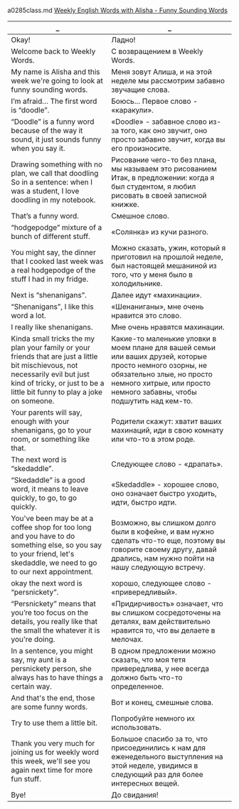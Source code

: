 a0285class.md
[Weekly English Words with Alisha - Funny Sounding Words
](https://www.youtube.com/watch?v=Uw_7D1_8Suc)





_|_
--|--
Okay!|Ладно!
Welcome back to Weekly Words.|С возвращением в Weekly Words.
My name is Alisha and this week we're going to look at funny sounding words.|Меня зовут Алиша, и на этой неделе мы рассмотрим забавно звучащие слова.
I’m afraid… The first word is “doodle”.|Боюсь… Первое слово - «каракули».
“Doodle” is a funny word because of the way it sound, it just sounds funny when you say it.|«Doodle» - забавное слово из-за того, как оно звучит, оно просто забавно звучит, когда вы его произносите.
Drawing something with no plan, we call that doodling So in a sentence: when I was a student, I love doodling in my notebook.|Рисование чего-то без плана, мы называем это рисованием Итак, в предложении: когда я был студентом, я любил рисовать в своей записной книжке.
That’s a funny word.|Смешное слово.
“hodgepodge” mixture of a bunch of different stuff.|«Солянка» из кучи разного.
You might say, the dinner that I cooked last week was a real hodgepodge of the stuff I had in my fridge.|Можно сказать, ужин, который я приготовил на прошлой неделе, был настоящей мешаниной из того, что у меня было в холодильнике.
Next is “shenanigans”.|Далее идут «махинации».
“Shenanigans”, I like this word a lot.|«Шенаниганы», мне очень нравится это слово.
I really like shenanigans.|Мне очень нравятся махинации.
Kinda small tricks the my plan your family or your friends that are just a little bit mischievous, not necessarily evil but just kind of tricky, or just to be a little bit funny to play a joke on someone.|Какие-то маленькие уловки в моем плане для вашей семьи или ваших друзей, которые просто немного озорны, не обязательно злые, но просто немного хитрые, или просто немного забавны, чтобы подшутить над кем-то.
Your parents will say, enough with your shenanigans, go to your room, or something like that.|Родители скажут: хватит ваших махинаций, иди в свою комнату или что-то в этом роде.
The next word is “skedaddle”.|Следующее слово - «драпать».
“Skedaddle” is a good word, it means to leave quickly, to go, to go quickly.|«Skedaddle» - хорошее слово, оно означает быстро уходить, идти, быстро идти.
You've been may be at a coffee shop for too long and you have to do something else, so you say to your friend, let's skedaddle, we need to go to our next appointment.|Возможно, вы слишком долго были в кофейне, и вам нужно сделать что-то еще, поэтому вы говорите своему другу, давай дрались, нам нужно пойти на нашу следующую встречу.
okay the next word is “persnickety”.|хорошо, следующее слово - «привередливый».
“Persnickety” means that you’re too focus on the details, you really like that the small the whatever it is you're doing.|«Придирчивость» означает, что вы слишком сосредоточены на деталях, вам действительно нравится то, что вы делаете в мелочах.
In a sentence, you might say, my aunt is a persnickety person, she always has to have things a certain way.|В одном предложении можно сказать, что моя тетя привередлива, у нее всегда должно быть что-то определенное.
And that's the end, those are some funny words.|Вот и конец, смешные слова.
Try to use them a little bit.|Попробуйте немного их использовать.
Thank you very much for joining us for weekly word this week, we'll see you again next time for more fun stuff.|Большое спасибо за то, что присоединились к нам для еженедельного выступления на этой неделе, увидимся в следующий раз для более интересных вещей.
Bye!|До свидания!
